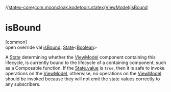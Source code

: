 //[statex-core](../../../index.md)/[com.mooncloak.kodetools.statex](../index.md)/[ViewModel](index.md)/[isBound](is-bound.md)

# isBound

[common]\
open override val [isBound](is-bound.md): [State](https://developer.android.com/reference/kotlin/androidx/compose/runtime/State.html)&lt;[Boolean](https://kotlinlang.org/api/latest/jvm/stdlib/kotlin/-boolean/index.html)&gt;

A [State](https://developer.android.com/reference/kotlin/androidx/compose/runtime/State.html) determining whether the [ViewModel](index.md) component containing this lifecycle, is currently bound to the lifecycle of a containing component, such as a Composable function. If the [State.value](https://developer.android.com/reference/kotlin/androidx/compose/runtime/State.html#value--) is `true`, then it is safe to invoke operations on the [ViewModel](index.md), otherwise, no operations on the [ViewModel](index.md) should be invoked because they will not emit the state values correctly to any subscribers.
